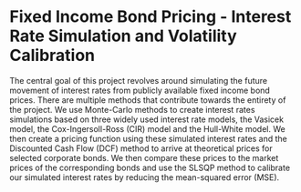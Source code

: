 # Fixed Income Bond Pricing - Interest Rate Simulation and Volatility Calibration

The central goal of this project revolves around simulating the future movement of interest rates from publicly available fixed income bond prices. There are multiple methods that contribute towards the entirety of the project. We use Monte-Carlo methods to create interest rates simulations based on three widely used interest rate models, the Vasicek model, the Cox-Ingersoll-Ross (CIR) model and the Hull-White model. We then create a pricing function using these simulated interest rates and the Discounted Cash Flow (DCF) method to arrive at theoretical prices for selected corporate bonds. We then compare these prices to the market prices of the corresponding bonds and use the SLSQP method to calibrate our simulated interest rates by reducing the mean-squared error (MSE).
